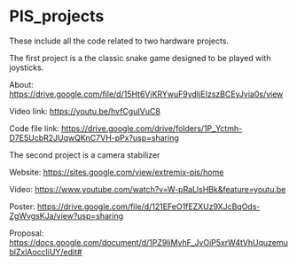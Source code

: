 # PIS_projects
These include all the code related to two hardware projects.

The first project is a the classic snake game designed to be played with joysticks.

About: https://drive.google.com/file/d/15Ht6VjKRYwuF9ydIjEIzszBCEyJvia0s/view

Video link: https://youtu.be/hvfCguIVuC8

Code file link: https://drive.google.com/drive/folders/1P_Yctmh-D7E5UcbR2JUqwQKnC7VH-pPx?usp=sharing


The second project is a camera stabilizer

Website: https://sites.google.com/view/extremix-pis/home

Video: https://www.youtube.com/watch?v=W-pRaLlsHBk&feature=youtu.be

Poster: https://drive.google.com/file/d/121EFeO1fEZXUz9XJcBqOds-ZgWvgsKJa/view?usp=sharing

Proposal: https://docs.google.com/document/d/1PZ9liMvhF_JvOiP5xrW4tVhUquzemublZxlAoccliUY/edit#
